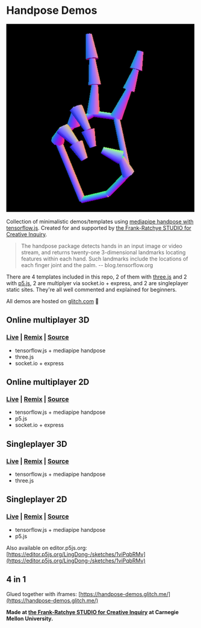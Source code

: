 # Handpose Demos

![](pic.png)

Collection of minimalistic demos/templates using [mediapipe handpose with tensorflow.js](https://blog.tensorflow.org/2020/03/face-and-hand-tracking-in-browser-with-mediapipe-and-tensorflowjs.html). Created for and supported by [the Frank-Ratchye STUDIO for Creative Inquiry](https://studioforcreativeinquiry.org/).

> The handpose package detects hands in an input image or video stream, and returns twenty-one 3-dimensional landmarks locating features within each hand. Such landmarks include the locations of each finger joint and the palm. -- blog.tensorflow.org

There are 4 templates included in this repo, 2 of them with [three.js](https://threejs.org) and 2 with [p5.js](https://p5js.org), 2 are multiplyer via socket.io + express, and 2 are singleplayer static sites. They're all well commented and explained for beginners.

All demos are hosted on [glitch.com](https://glitch.com/) 🎏


## Online multiplayer 3D

### [Live](https://networked-hand-3js-tf174-handv1.glitch.me) | [Remix](https://glitch.com/edit/#!/networked-hand-3js-tf174-handv1) | [Source](./networked-hand-3js-tf174-handv1)

- tensorflow.js + mediapipe handpose
- three.js
- socket.io + express


## Online multiplayer 2D

### [Live](https://networked-hand-p5-tf174-handv1.glitch.me) | [Remix](https://glitch.com/edit/#!/networked-hand-p5-tf174-handv1) | [Source](./networked-hand-p5-tf174-handv1)

- tensorflow.js + mediapipe handpose
- p5.js
- socket.io + express


## Singleplayer 3D

### [Live](https://mediapipe-hand-3js-tf174-handv1.glitch.me) | [Remix](https://glitch.com/edit/#!/mediapipe-hand-3js-tf174-handv1) | [Source](./mediapipe-hand-3js-tf174-handv1)

- tensorflow.js + mediapipe handpose
- three.js

## Singleplayer 2D

### [Live](https://mediapipe-hand-p5-tf174-handv1.glitch.me) | [Remix](https://glitch.com/edit/#!/mediapipe-hand-p5-tf174-handv1) | [Source](./mediapipe-hand-p5-tf174-handv1)

- tensorflow.js + mediapipe handpose
- p5.js

Also available on editor.p5js.org: [https://editor.p5js.org/LingDong-/sketches/1viPqbRMv](https://editor.p5js.org/LingDong-/sketches/1viPqbRMv)

## 4 in 1

Glued together with iframes: [https://handpose-demos.glitch.me/](https://handpose-demos.glitch.me/)



**Made at [the Frank-Ratchye STUDIO for Creative Inquiry](https://studioforcreativeinquiry.org/) at Carnegie Mellon University.**
